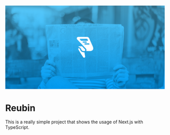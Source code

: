 ![Reubin Header](.github/reubin-og.png)

# Reubin

This is a really simple project that shows the usage of Next.js with TypeScript.
